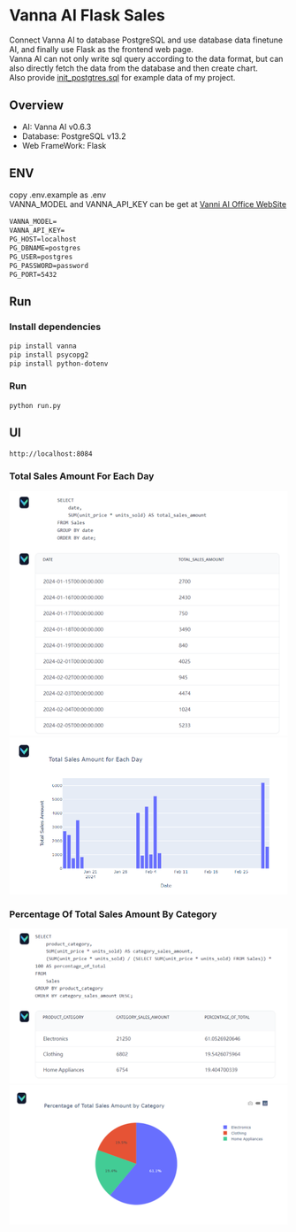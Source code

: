 # Vanna AI Flask Sales

Connect Vanna AI to database PostgreSQL and use database data finetune AI, and finally use Flask as the frontend web page.  
Vanna AI can not only write sql query according to the data format, but can also directly fetch the data from the database and then create chart.  
Also provide [init_postgtres.sql](init_postgtres.sql) for example data of my project.  


## Overview
- AI: Vanna AI v0.6.3
- Database: PostgreSQL v13.2
- Web FrameWork: Flask


## ENV

copy .env.example as .env  
VANNA_MODEL and VANNA_API_KEY can be get at [Vanni AI Office WebSite](https://vanna.ai/)  
```
VANNA_MODEL=
VANNA_API_KEY=
PG_HOST=localhost
PG_DBNAME=postgres
PG_USER=postgres
PG_PASSWORD=password
PG_PORT=5432
```


## Run

### Install dependencies
```
pip install vanna
pip install psycopg2
pip install python-dotenv
```

### Run
```
python run.py
```

## UI

```
http://localhost:8084
```

### Total Sales Amount For Each Day

![image](./images/total_sales_amount.png)
![image](./images/total_sales_amount_chart.png)

### Percentage Of Total Sales Amount By Category

![image](./images/category_sales_amount.png)
![image](./images/category_sales_amount_chart.png)
